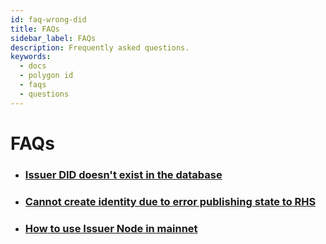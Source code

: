 ```yaml
---
id: faq-wrong-did
title: FAQs
sidebar_label: FAQs
description: Frequently asked questions.
keywords: 
  - docs
  - polygon id
  - faqs
  - questions
---
```


# FAQs

* ### [Issuer DID doesn't exist in the database](content/issuer-did-does-not-exist.md)
* ### [Cannot create identity due to error publishing state to RHS](content/cannot-create-identity.md)
* ### [How to use Issuer Node in mainnet](content/how-to-use-issuer-node-mainnet.md)